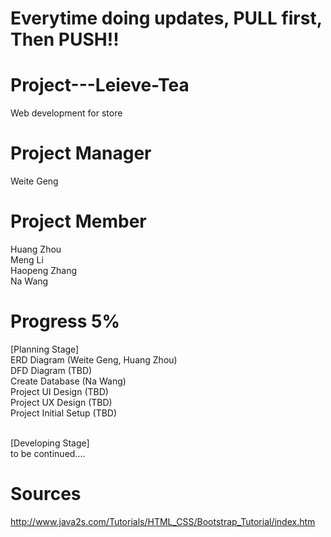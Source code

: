 # Everytime doing updates, PULL first, Then PUSH!!
# Project---Leieve-Tea
Web development for store

# Project Manager
Weite Geng

# Project Member
Huang Zhou
<br>
Meng Li
<br>
Haopeng Zhang
<br>
Na Wang

# Progress 5%
[Planning Stage]
<br>
ERD Diagram (Weite Geng, Huang Zhou)
<br>
DFD Diagram (TBD)
<br>
Create Database (Na Wang)
<br>
Project UI Design (TBD)
<br>
Project UX Design (TBD)
<br>
Project Initial Setup (TBD)

<br>
[Developing Stage]
<br>
to be continued....

# Sources
http://www.java2s.com/Tutorials/HTML_CSS/Bootstrap_Tutorial/index.htm
